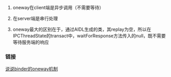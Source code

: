 1. oneway在client端是异步调用（不需要等待）
2. 在server端是串行处理 

3. oneway最大的区别在于，通过AIDL生成的类，其replay为空，所以在IPCThreadState的transact中，waitForResponse方法传入的null，既不需要等待服务端的响应

### 链接
[说说binder的oneway机制](https://coding.imooc.com/lesson/340.html#mid=26032)